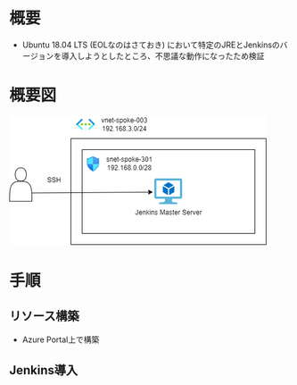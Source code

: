 
# 概要

- Ubuntu 18.04 LTS (EOLなのはさておき) において特定のJREとJenkinsのバージョンを導入しようとしたところ、不思議な動作になったため検証

# 概要図

![](../drawio/export/azure003.png)
# 手順

## リソース構築

- Azure Portal上で構築

## Jenkins導入
